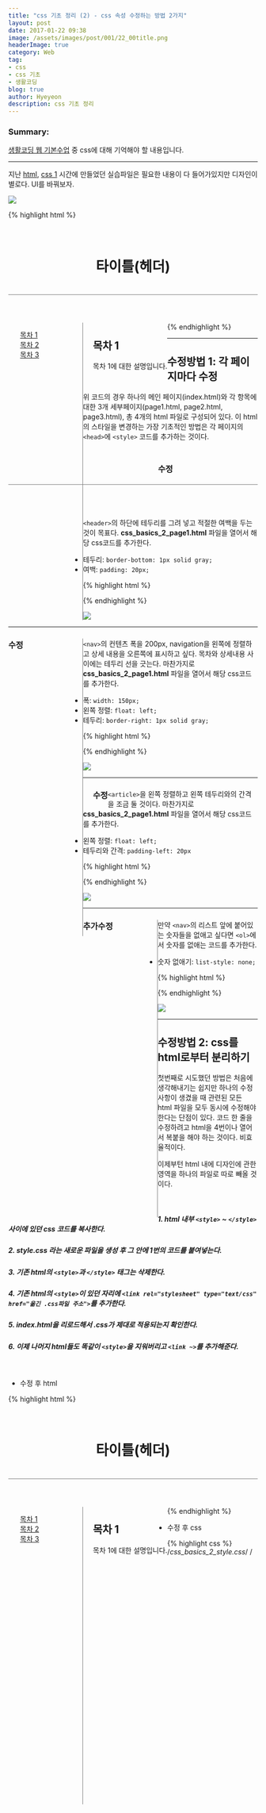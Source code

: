 ```yaml
---
title: "css 기초 정리 (2) - css 속성 수정하는 방법 2가지"
layout: post
date: 2017-01-22 09:38
image: /assets/images/post/001/22_00title.png
headerImage: true
category: Web
tag:
- css
- css 기초
- 생활코딩
blog: true
author: Hyeyeon
description: css 기초 정리
---
```


### Summary:

[생활코딩 웹 기본수업](https://opentutorials.org/course/1688/9351) 중 css에 대해 기억해야 할 내용입니다.

---

지난 [html](https://imyeonn.github.io/blog/web/16/), [css 1](https://imyeonn.github.io/blog/web/17/) 시간에 만들었던 실습파일은 필요한 내용이 다 들어가있지만 디자인이 별로다. UI를 바꿔보자.

![](/assets/images/post/001/22_01.png)

{% highlight html %}
<!DOCTYPE html>
<html>
  <head>
    <meta charset="utf-8">
    <title></title>
  </head>
  <body>
    <!-- 페이지 제목 부분 -->
    <header>
      <h1>타이틀(헤더)</h1>
    </header>
    <!-- 페이지 목차 내용 -->
    <nav>
      <ol>
        <li><a href="css_basics_2_page1.html">목차 1</a></li>
        <li><a href="css_basics_2_page2.html">목차 2</a></li>
        <li><a href="css_basics_2_page3.html">목차 3</a></li>
      </ol>
    </nav>
    <!-- 각 목차에 대한 상세 내용 -->
    <article>
      <h2>목차 1</h2>
      목차 1에 대한 설명입니다.
    </article>
  </body>
</html>
{% endhighlight %}

---

## 수정방법 1: 각 페이지마다 수정

위 코드의 경우 하나의 메인 페이지(index.html)와 각 항목에 대한 3개 세부페이지(page1.html, page2.html, page3.html), 총 4개의 html 파일로 구성되어 있다. 이 html의 스타일을 변경하는 가장 기초적인 방법은 각 페이지의 `<head>`에 `<style>` 코드를 추가하는 것이다.


### <header> 수정

`<header>`의 하단에 테두리를 그려 넣고 적절한 여백을 두는 것이 목표다. **css_basics_2_page1.html** 파일을 열어서 해당 css코드를 추가한다.

* 테두리: `border-bottom: 1px solid gray;`
* 여백: `padding: 20px;`

{% highlight html %}
<!-- <header> 꾸미기 -->
<style>
header {
  border-bottom: 1px solid gray;
  padding: 20px;
}
</style>
{% endhighlight %}

![](/assets/images/post/001/22_02.png)

---

### <nav> 수정

`<nav>`의 컨텐츠 폭을 200px, navigation을 왼쪽에 정렬하고 상세 내용을 오른쪽에 표시하고 싶다. 목차와 상세내용 사이에는 테두리 선을 긋는다. 마찬가지로 **css_basics_2_page1.html** 파일을 열어서 해당 css코드를 추가한다.

* 폭: `width: 150px;`
* 왼쪽 정렬: `float: left;`
* 테두리: `border-right: 1px solid gray;`

{% highlight html %}
<!-- <nav> 꾸미기 -->
<style>
nav {
  width: 150px;
  float: left;
  border-right: 1px solid gray;
  height: 600px;
}
</style>
{% endhighlight %}

![](/assets/images/post/001/22_03.png)

---

### <article> 수정

`<article>`을 왼쪽 정렬하고 왼쪽 테두리와의 간격을 조금 둘 것이다. 마찬가지로 **css_basics_2_page1.html** 파일을 열어서 해당 css코드를 추가한다.

* 왼쪽 정렬: `float: left;`
* 테두리와 간격: `padding-left: 20px`

{% highlight html %}
<!-- <article> 꾸미기 -->
<style>
article {
  float: left;
  padding-left: 20px;
}
</style>
{% endhighlight %}

![](/assets/images/post/001/22_04.png)

---

### <nav> 추가수정

만약 `<nav>`의 리스트 앞에 붙어있는 숫자들을 없애고 싶다면 `<ol>`에서 숫자를 없애는 코드를 추가한다.

* 숫자 없애기: `list-style: none;`

{% highlight html %}
<style>
nav ol{
  list-style: none;
}
</style>
{% endhighlight %}

![](/assets/images/post/001/22_05.png)

---

## 수정방법 2: css를 html로부터 분리하기

첫번째로 시도했던 방법은 처음에 생각해내기는 쉽지만 하나의 수정사항이 생겼을 때 관련된 모든 html 파일을 모두 동시에 수정해야 한다는 단점이 있다. 코드 한 줄을 수정하려고 html을 4번이나 열어서 복붙을 해야 하는 것이다. 비효율적이다.

이제부턴 html 내에 디자인에 관한 영역을 하나의 파일로 따로 빼올 것이다.

<br>

##### 1. html 내부 `<style>` ~ `</style>` 사이에 있던 css 코드를 복사한다.

##### 2. **style.css** 라는 새로운 파일을 생성 후 그 안에 1번의 코드를 붙여넣는다.

##### 3. 기존 html의 `<style>`과 `</style>` 태그는 삭제한다.

##### 4. 기존 html의 `<style>`이 있던 자리에 `<link rel="stylesheet" type="text/css" href="옮긴 .css파일 주소">`를 추가한다.

##### 5. index.html을 리로드해서 .css가 제대로 적용되는지 확인한다.

##### 6. 이제 나머지 html들도 똑같이 `<style>`을 지워버리고 `<link ~>`를 추가해준다.

<br>

* 수정 후 html

{% highlight html %}
<!-- css_basics_2_page1.html -->
<!DOCTYPE html>
<html>
  <head>
    <meta charset="utf-8">
    <link rel="stylesheet" type="text/css" href="css_basics_2_style.css">
    <title></title>
  </head>
  <body>
    <header>
      <h1>타이틀(헤더)</h1>
    </header>
    <nav>
      <ol>
        <li><a href="/css_basics_2_page1.html">목차 1</a></li>
        <li><a href="/css_basics_2_page2.html">목차 2</a></li>
        <li><a href="/css_basics_2_page3.html">목차 3</a></li>
      </ol>
    </nav>
    <article>
      <h2>목차 1</h2>
      목차 1에 대한 설명입니다.
    </article>
  </body>
</html>
{% endhighlight %}

<br>

* 수정 후 css

{% highlight css %}
/*css_basics_2_style.css*/
/*<style> 안 코드만 빼옴.*/
header {
  border-bottom: 1px solid gray;
  padding: 20px;
}
nav {
  width: 150px;
  float: left;
  border-right: 1px solid gray;
  height: 600px;
}
nav ol{
  list-style: none;
}
article {
  float: left;
  padding-left: 20px;
}
{% endhighlight %}

![](/assets/images/post/001/22_06.png)

---

### 왜 이 방법이 좋을까?

변경사항이 생겼을 때 각 html마다 들어가서 스타일을 바꿀 필요가 없다. **.css** 에 접속한 뒤 스타일 속성을 단 한번만 변경하면 모든 html에 변경사항이 적용된다. 훨씬 편하다. 아 그래서 내 블로그도 **.sass** 폴더가 따로 있던 거구나.

또한 중복되는 코드를 한 번으로 퉁치는 것이기 때문에 데이터 저장 용량 부담도 덜하게 된다는 장점도 있다.

---
